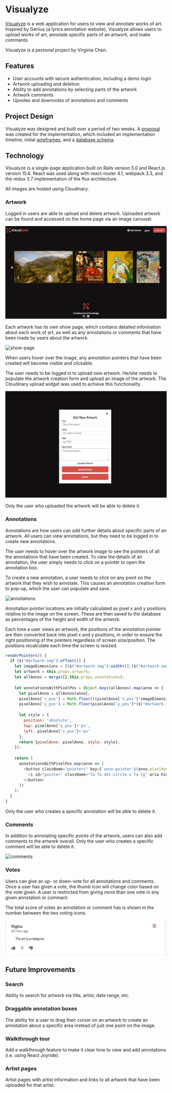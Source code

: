 # Visualyze

[Visualyze](vizualyze.herokuapp.com) is a web application for users to view and annotate works of art. Inspired by Genius (a lyrics annotation website), Visualyze allows users to upload works of art, annotate specific parts of an artwork, and make comments.

Visualyze is a personal project by Virginia Chen.

## Features

* User accounts with secure authentication, including a demo login
* Artwork uploading and deletion
* Ability to add annotations by selecting parts of the artwork
* Artwork comments
* Upvotes and downvotes of annotations and comments

## Project Design

Visualyze was designed and built over a period of two weeks. A [proposal](./docs/production_README.md) was created for the implementation, which included an implementation timeline, initial [wireframes](./docs/wireframes), and
a [database schema](./docs/schema.md).

## Technology

Visualyze is a single-page application built on Rails version 5.0 and React.js version 15.6. React was used along with react-router 4.1, webpack 3.3, and the redux 3.7 implementation of the flux architecture.

All images are hosted using Cloudinary.

### Artwork

Logged in users are able to upload and delete artwork. Uploaded artwork can be found and accessed on the home page via an image carousel.

![splash](./app/assets/images/Homepage.png)

Each artwork has its own show page, which contains detailed information about each work of art, as well as any annotations or comments that have been made by users about the artwork.

![show-page](./app/assets/images/visualyze-show-page.png)

When users hover over the image, any annotation pointers that have been created will become visible and clickable.

The user needs to be logged in to upload new artwork. He/she needs to populate the artwork creation form and upload an image of the artwork. The Cloudinary upload widget was used to achieve this functionality.

![artwork_create](./app/assets/images/artwork_create.gif)

Only the user who uploaded the artwork will be able to delete it.

### Annotations

Annotations are how users can add further details about specific parts of an artwork. All users can view annotations, but they need to be logged in to create new annotations.

The user needs to hover over the artwork image to see the pointers of all the annotations that have been created. To view the details of an annotation, the user simply needs to click on a pointer to open the annotation box.

To create a new annotation, a user needs to click on any point on the artwork that they wish to annotate. This causes an annotation creation form to pop-up, which the user can populate and save.

![annotations](./app/assets/images/Annotations.gif)

Annotation pointer locations are initially calculated as pixel x and y positions relative to the image on the screen. These are then saved to the database as percentages of the height and width of the artwork.

Each time a user views an artwork, the positions of the annotation pointer are then converted back into pixel x and y positions, in order to ensure the right positioning of the pointers regardless of screen size/position. The positions recalculate each time the screen is resized.

```javascript
renderPointers() {
  if ($("#artwork-img").offset()) {
    let imageDimensions = [($("#artwork-img").width()),($("#artwork-img").height())];
    let artwork = this.props.artwork;
    let allAnnos = merge({},this.props.annotations);

    let annotationsWithPixelPos = Object.keys(allAnnos).map(anno => {
      let pixelAnno = allAnnos[anno];
      pixelAnno['x_pos'] = Math.floor(((pixelAnno['x_pos']*imageDimensions[0])/100))+$("#artwork-img").offset().left;
      pixelAnno['y_pos'] = Math.floor(pixelAnno['y_pos']*($("#artwork-img").height()/100))-($("#artwork-img").offset().top);

      let style = {
        position: 'absolute',
        top: pixelAnno['y_pos']+'px',
        left: pixelAnno['x_pos']+'px'
      };
      return {pixelAnno: pixelAnno, style: style};
    });

    return (
      annotationsWithPixelPos.map(anno => (
        <button className="pointers" key={`anno-pointer-${anno.pixelAnno.id}`} onClick={this.handleAnnoClick.bind(null,anno.pixelAnno.id)} style={anno.style}>
          <i id="pointer" className="fa fa-dot-circle-o fa-lg" aria-hidden="true"></i>
        </button>
      ))
    );
  }
}
```

Only the user who creates a specific annotation will be able to delete it.

### Comments

In addition to annotating specific points of the artwork, users can also add comments to the artwork overall. Only the user who creates a specific comment will be able to delete it.

![comments](./app/assets/images/Comments.gif)

### Votes

Users can give an up- or down-vote for all annotations and comments. Once a user has given a vote, the thumb icon will change color based on the vote given. A user is restricted from giving more than one vote in any given annotation or comment.

The total score of votes an annotation or comment has is shown in the number between the two voting icons.

![likes](./app/assets/images/Likes.gif)

## Future Improvements

### Search

Ability to search for artwork via title, artist, date range, etc.

### Draggable annotation boxes

The ability for a user to drag their cursor on an artwork to create an annotation about a specific area instead of just one point on the image.

### Walkthrough tour

Add a walkthrough feature to make it clear how to view and add annotations (i.e. using React Joyride).

### Artist pages

Artist pages with artist information and links to all artwork that have been uploaded for that artist.

